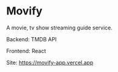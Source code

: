 # Movify

A movie, tv show streaming guide service.

Backend: TMDB API

Frontend: React

Site: https://movify-app.vercel.app
